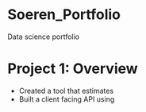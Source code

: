 # Soeren_Portfolio
Data science portfolio

# Project 1: Overview
* Created a tool that estimates
* Built a client facing API using
